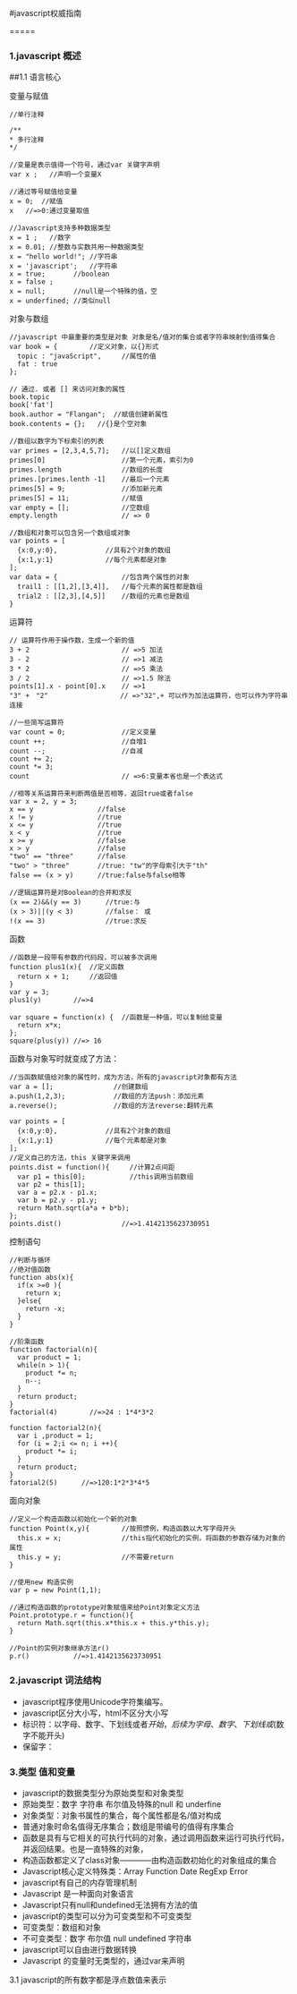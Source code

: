 #javascript权威指南

=====
### 1.javascript 概述

##1.1 语言核心

变量与赋值
```
//单行注释

/**
* 多行注释
*/

//变量是表示值得一个符号，通过var 关键字声明
var x ;   //声明一个变量X

//通过等号赋值给变量
x = 0;  //赋值
x   //=>0:通过变量取值

//Javascript支持多种数据类型
x = 1 ;   //数字
x = 0.01; //整数与实数共用一种数据类型
x = "hello world!"; //字符串
x = 'javascript';   //字符串
x = true;       //boolean
x = false ; 
x = null;       //null是一个特殊的值，空
x = underfined; //类似null
```

对象与数组
```
//javascript 中最重要的类型是对象 对象是名/值对的集合或者字符串映射到值得集合
var book = {        //定义对象，以{}形式
  topic : "javaScript",     //属性的值
  fat : true
};

// 通过. 或者 [] 来访问对象的属性
book.topic 
book['fat']
book.author = "Flangan";  //赋值创建新属性
book.contents = {};   //{}是个空对象

//数组以数字为下标索引的列表
var primes = [2,3,4,5,7];   //以[]定义数组
primes[0]                   //第一个元素，索引为0
primes.length               //数组的长度
primes.[primes.lenth -1]    //最后一个元素
primes[5] = 9;              //添加新元素
primes[5] = 11;             //赋值
var empty = [];             //空数组
empty.length                // => 0

//数组和对象可以包含另一个数组或对象
var points = [
  {x:0,y:0},            //具有2个对象的数组
  {x:1,y:1}             //每个元素都是对象
];
var data = {                //包含两个属性的对象
  trail1 : [[1,2],[3,4]],   //每个元素的属性都是数组
  trial2 : [[2,3],[4,5]]    //数组的元素也是数组
}
```

运算符
```
// 运算符作用于操作数，生成一个新的值
3 + 2                       // =>5 加法
3 - 2                       // =>1 减法
3 * 2                       // =>5 乘法
3 / 2                       // =>1.5 除法
points[1].x - point[0].x    // =>1
"3" +　"2"                  // =>"32",+ 可以作为加法运算符，也可以作为字符串连接

//一些简写运算符
var count = 0;              //定义变量
count ++;                   //自增1
count --;                   //自减
count += 2;
count *= 3;
count                       // =>6:变量本省也是一个表达式

//相等关系运算符来判断两值是否相等，返回true或者false
var x = 2, y = 3;           
x == y                //false
x != y                //true
x <= y                //true
x < y                 //true
x >= y                //false
x > y                 //false
"two" == "three"      //false
"two" > "three"       //true: "tw"的字母索引大于"th"
false == (x > y)      //true:false与false相等

//逻辑运算符是对Boolean的合并和求反
(x == 2)&&(y == 3)      //true:与
(x > 3)||(y < 3)        //false： 或
!(x == 3)               //true:求反
```

函数
```
//函数是一段带有参数的代码段，可以被多次调用
function plus1(x){  //定义函数
  return x + 1;     //返回值
}
var y = 3;
plus1(y)        //=>4

var square = function(x) {  //函数是一种值，可以复制给变量
  return x*x;
};
square(plus(y)) //=> 16
```

函数与对象写时就变成了方法：
```
//当函数赋值给对象的属性时，成为方法，所有的javascript对象都有方法
var a = [];               //创建数组
a.push(1,2,3);            //数组的方法push：添加元素
a.reverse();              //数组的方法reverse:翻转元素

var points = [
  {x:0,y:0},            //具有2个对象的数组
  {x:1,y:1}             //每个元素都是对象
];
//定义自己的方法，this 关键字来调用
points.dist = function(){     //计算2点间距
  var p1 = this[0];           //this调用当前数组
  var p2 = this[1];
  var a = p2.x - p1.x;
  var b = p2.y - p1.y;
  return Math.sqrt(a*a + b*b);
};
points.dist()               //=>1.4142135623730951
```

控制语句
```
//判断与循环
//绝对值函数
function abs(x){
  if(x >=0 ){
    return x;
  }else{
    return -x;
  }
}

//阶乘函数
function factorial(n){
  var product = 1;
  while(n > 1){
    product *= n;
    n--;
  }
  return product;
}
factorial(4)        //=>24 : 1*4*3*2

function factorial2(n){
  var i ,product = 1;
  for (i = 2;i <= n; i ++){
    product *= i;
  }
  return product;
}
fatorial2(5)      //=>120:1*2*3*4*5
```

面向对象
```
//定义一个构造函数以初始化一个新的对象
function Point(x,y){        //按照惯例，构造函数以大写字母开头
  this.x = x;               //this指代初始化的实例，将函数的参数存储为对象的属性
  this.y = y;               //不需要return
}

//使用new 构造实例
var p = new Point(1,1);

//通过构造函数的prototype对象赋值来给Point对象定义方法
Point.prototype.r = function(){
  return Math.sqrt(this.x*this.x + this.y*this.y);
}

//Point的实例对象继承方法r()
p.r()           //=>1.4142135623730951
```

### 2.javascript 词法结构

+ javascript程序使用Unicode字符集编写。
+ javascript区分大小写，html不区分大小写
+ 标识符：以字母、数字、下划线或者$开始，后续为字母、数字、下划线或$(数字不能开头)
+ 保留字：


### 3.类型 值和变量

+ javascript的数据类型分为原始类型和对象类型
+ 原始类型：数字 字符串 布尔值及特殊的null 和 underfine
+ 对象类型：对象书属性的集合，每个属性都是名/值对构成
+ 普通对象时命名值得无序集合；数组是带编号的值得有序集合
+ 函数是具有与它相关的可执行代码的对象，通过调用函数来运行可执行代码，并返回结果。也是一直特殊的对象，
+ 构造函数都定义了class对象————由构造函数初始化的对象组成的集合
+ Javascript核心定义特殊类：Array Function Date RegExp Error
+ javascript有自己的内存管理机制
+ Javascript 是一种面向对象语言
+ Javascript只有null和undefined无法拥有方法的值
+ javascript的类型可以分为可变类型和不可变类型
+ 可变类型：数组和对象
+ 不可变类型：数字 布尔值 null undefined 字符串
+ javascript可以自由进行数据转换
+ Javascript 的变量时无类型的，通过var来声明

3.1 javascript的所有数字都是浮点数值来表示


